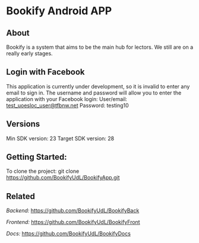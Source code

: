 # Bookify Android APP

## About
Bookify is a system that aims to be the main hub for lectors. We still are on a really early stages.

## Login with Facebook
This application is currently under development, so it is invalid to enter any email to sign in. The username and password will allow you to enter the application with your Facebook login:
User/email: test_uoesloc_user@tfbnw.net
Password: testing10

## Versions
Min SDK version: 23
Target SDK version: 28

## Getting Started:
To clone the project: 
  git clone https://github.com/BookifyUdL/BookifyApp.git
  
## Related

*Backend:* https://github.com/BookifyUdL/BookifyBack

*Frontend:* https://github.com/BookifyUdL/BookifyFront

*Docs:* https://github.com/BookifyUdL/BookifyDocs
